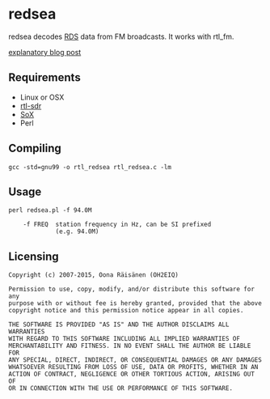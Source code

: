 redsea
======
redsea decodes [RDS](http://en.wikipedia.org/wiki/Radio_Data_System) data from FM broadcasts. It works with rtl_fm.

[explanatory blog post](http://www.windytan.com/2015/02/receiving-rds-with-rtl-sdr.html)

Requirements
------------

* Linux or OSX
* [rtl-sdr](http://sdr.osmocom.org/trac/wiki/rtl-sdr)
* [SoX](http://sox.sourceforge.net/)
* Perl

Compiling
---------

    gcc -std=gnu99 -o rtl_redsea rtl_redsea.c -lm

Usage
-----

    perl redsea.pl -f 94.0M

        -f FREQ  station frequency in Hz, can be SI prefixed
                 (e.g. 94.0M)

Licensing
---------

    Copyright (c) 2007-2015, Oona Räisänen (OH2EIQ)
    
    Permission to use, copy, modify, and/or distribute this software for any
    purpose with or without fee is hereby granted, provided that the above
    copyright notice and this permission notice appear in all copies.
    
    THE SOFTWARE IS PROVIDED "AS IS" AND THE AUTHOR DISCLAIMS ALL WARRANTIES
    WITH REGARD TO THIS SOFTWARE INCLUDING ALL IMPLIED WARRANTIES OF
    MERCHANTABILITY AND FITNESS. IN NO EVENT SHALL THE AUTHOR BE LIABLE FOR
    ANY SPECIAL, DIRECT, INDIRECT, OR CONSEQUENTIAL DAMAGES OR ANY DAMAGES
    WHATSOEVER RESULTING FROM LOSS OF USE, DATA OR PROFITS, WHETHER IN AN
    ACTION OF CONTRACT, NEGLIGENCE OR OTHER TORTIOUS ACTION, ARISING OUT OF
    OR IN CONNECTION WITH THE USE OR PERFORMANCE OF THIS SOFTWARE.
